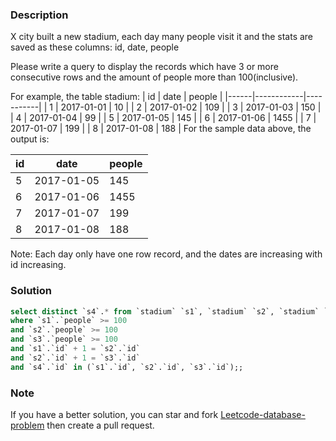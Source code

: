 ### Description
X city built a new stadium, each day many people visit it and the stats are saved as these columns: id, date, people

Please write a query to display the records which have 3 or more consecutive rows and the amount of people more than 100(inclusive).

For example, the table stadium:
| id   | date       | people    |
|------|------------|-----------|
| 1    | 2017-01-01 | 10        |
| 2    | 2017-01-02 | 109       |
| 3    | 2017-01-03 | 150       |
| 4    | 2017-01-04 | 99        |
| 5    | 2017-01-05 | 145       |
| 6    | 2017-01-06 | 1455      |
| 7    | 2017-01-07 | 199       |
| 8    | 2017-01-08 | 188       |
For the sample data above, the output is:

| id   | date       | people    |
|------|------------|-----------|
| 5    | 2017-01-05 | 145       |
| 6    | 2017-01-06 | 1455      |
| 7    | 2017-01-07 | 199       |
| 8    | 2017-01-08 | 188       |
Note:
Each day only have one row record, and the dates are increasing with id increasing.

### Solution

```sql
select distinct `s4`.* from `stadium` `s1`, `stadium` `s2`, `stadium` `s3`, `stadium` `s4`
where `s1`.`people` >= 100
and `s2`.`people` >= 100
and `s3`.`people` >= 100
and `s1`.`id` + 1 = `s2`.`id`
and `s2`.`id` + 1 = `s3`.`id`
and `s4`.`id` in (`s1`.`id`, `s2`.`id`, `s3`.`id`);;
```

### Note

If you have a better solution, you can star and fork [Leetcode-database-problem](https://github.com/xx19941215/Leetcode-database-problem) then create a pull request.